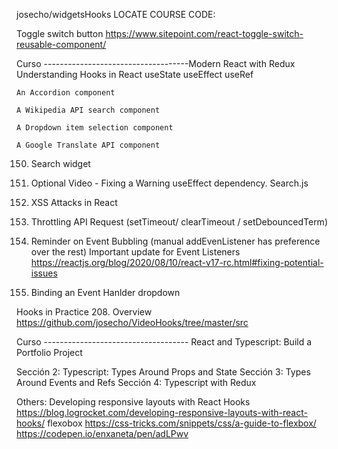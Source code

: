 josecho/widgetsHooks
LOCATE COURSE CODE:

Toggle switch button
https://www.sitepoint.com/react-toggle-switch-reusable-component/

Curso ------------------------------------Modern React with Redux
Understanding Hooks in React
useState
useEffect
useRef

    An Accordion component

    A Wikipedia API search component

    A Dropdown item selection component

    A Google Translate API component

150. Search widget
151. Optional Video - Fixing a Warning useEffect dependency. Search.js
152. XSS Attacks in React
153. Throttling API Request (setTimeout/ clearTimeout / setDebouncedTerm)

154. Reminder on Event Bubbling (manual addEvenListener has preference over the rest)
     Important update for Event Listeners
     https://reactjs.org/blog/2020/08/10/react-v17-rc.html#fixing-potential-issues
155. Binding an Event Hanlder dropdown

Hooks in Practice 208. Overview
https://github.com/josecho/VideoHooks/tree/master/src

Curso ------------------------------------ React and Typescript: Build a Portfolio Project

Sección 2: Typescript: Types Around Props and State
Sección 3: Types Around Events and Refs
Sección 4: Typescript with Redux

Others:
Developing responsive layouts with React Hooks
https://blog.logrocket.com/developing-responsive-layouts-with-react-hooks/
flexobox
https://css-tricks.com/snippets/css/a-guide-to-flexbox/
https://codepen.io/enxaneta/pen/adLPwv
